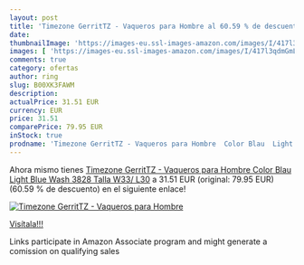 ```yaml
---
layout: post
title: 'Timezone GerritTZ - Vaqueros para Hombre al 60.59 % de descuento'
date: 
thumbnailImage: 'https://images-eu.ssl-images-amazon.com/images/I/417l3qdmGmL._SL200_.jpg'
images: [ 'https://images-eu.ssl-images-amazon.com/images/I/417l3qdmGmL._SL200_.jpg' ]
comments: true
category: ofertas
author: ring
slug: B00XK3FAWM
description:
actualPrice: 31.51 EUR
currency: EUR
price: 31.51
comparePrice: 79.95 EUR
inStock: true
prodname: 'Timezone GerritTZ - Vaqueros para Hombre  Color Blau  Light Blue Wash 3828   Talla W33/ L30'
---
```


Ahora mismo tienes [Timezone GerritTZ - Vaqueros para Hombre  Color Blau  Light Blue Wash 3828   Talla W33/ L30](https://www.amazon.es/dp/B00XK3FAWM/?tag=tolees-21) a 31.51 EUR (original: 79.95 EUR) (60.59 %  de descuento) en el siguiente enlace!

[![Timezone GerritTZ - Vaqueros para Hombre](https://images-eu.ssl-images-amazon.com/images/I/417l3qdmGmL._SL200_.jpg)](https://www.amazon.es/dp/B00XK3FAWM/?tag=tolees-21)

[Visítala!!!](https://www.amazon.es/dp/B00XK3FAWM/?tag=tolees-21)

Links participate in Amazon Associate program and might generate a comission on qualifying sales
